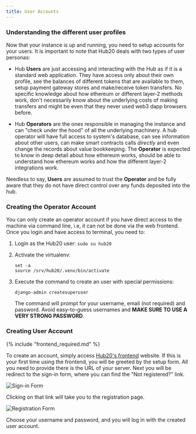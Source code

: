 ```yaml
---
title: User Accounts
---
```


### Understanding the different user profiles

Now that your instance is up and running, you need to setup accounts
for your users. It is important to note that Hub20 deals with two
types of user personas:

 - Hub **Users** are just accessing and interacting with the Hub as if
   it is a standard web application. They have access only about their
   own profile, see the balances of different tokens that are
   available to them, setup payment gateway stores and make/receive
   token transfers. No specific knowledge about how ethereum or
   different layer-2 methods work, don't necessarily know about the
   underlying costs of making transfers and might be even that they
   never used web3 dapp browsers before.

 - Hub **Operators** are the ones responsible in managing the instance
   and can "check under the hood" of all the underlying machinery. A
   hub operator will have full access to system's database, can see
   information about other users, can make smart contracts calls
   *directly* and even change the records about value bookkeeping. The
   **Operator** is expected to know in deep detail about how ethereum
   works, should be able to understand how ethereum works and how the
   different layer-2 integrations work.

Needless to say, **Users** are assumed to trust the **Operator** and
be fully aware that they do not have direct control over any funds
deposited into the hub.


### Creating the Operator Account

You can only create an operator account if you have direct access to
the machine via command line, i.e, it can not be done via the web
frontend. Once you login and have access to terminal, you need to:

1. Login as the Hub20 user: `sudo su hub20`
1. Activate the virtualenv:

    ```shell
    set -a
    source /srv/hub20/.venv/bin/activate
    ```

1. Execute the command to create an user with special permissions:

    ```shell
    django-admin createsuperuser
    ```

    The command will prompt for your username, email (not required)
    and password. Avoid easy-to-guess usernames and **MAKE SURE TO USE
    A VERY STRONG PASSWORD**.


### Creating User Account

{% include "frontend_required.md" %}

To create an account, simply access [Hub20's
frontend](https://app.hub20.io) website.  If this is your first time using the
frontend, you will be greeted by the setup form.  All you need to
provide there is the URL of your server. Next you will be redirect to
the sign-in form, where you can find the "Not registered?" link.

![Sign-in Form](/assets/images/frontend/login.png)

Clicking on that link will take you to the registration page.

![Registration Form](/assets/images/frontend/register.png)

Choose your username and password, and you will log in with the
created user account.

